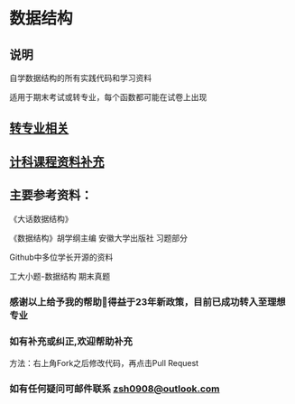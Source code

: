 # 数据结构
## 说明
自学数据结构的所有实践代码和学习资料

适用于期末考试或转专业，每个函数都可能在试卷上出现

## [转专业相关](https://github.com/Chiu-xaH/DataStructure-And-CS-Resource/blob/main/EXAM.md)
## [计科课程资料补充](https://github.com/Chiu-xaH/DataStructure-And-CS-Resource/blob/main/OTHER/README.md)
## 主要参考资料：

《大话数据结构》

《数据结构》胡学纲主编 安徽大学出版社 习题部分

 Github中多位学长开源的资料

 工大小题-数据结构 期末真题

### 感谢以上给予我的帮助🙏得益于23年新政策，目前已成功转入至理想专业
### 如有补充或纠正,欢迎帮助补充
方法：右上角Fork之后修改代码，再点击Pull Request
### 如有任何疑问可邮件联系 zsh0908@outlook.com
